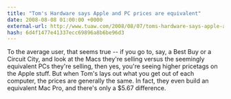 ```yaml
---
title: "Tom's Hardware says Apple and PC prices are equivalent"
date: 2008-08-08 01:00:00 +0000
external-url: http://www.tuaw.com/2008/08/07/toms-hardware-says-apple-and-pc-prices-are-equivalent/
hash: 6d4f1477e41337ecc69896a8b6be96d3
---
```


To the average user, that seems true -- if you go to, say, a Best Buy or a Circuit City, and look at the Macs they're selling versus the seemingly equivalent PCs they're selling, then yes, you're seeing higher pricetags on the Apple stuff. But when Tom's lays out what you get out of each computer, the prices are generally the same. In fact, they even build an equivalent Mac Pro, and there's only a $5.67 difference.
